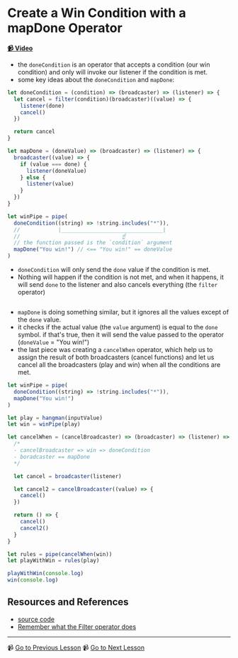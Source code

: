 # Create a Win Condition with a mapDone Operator

**[📹 Video](https://egghead.io/lessons/egghead-create-a-win-condition-with-a-mapdone-operator)**

- the `doneCondition` is an operator that accepts a condition (our win condition) and only will invoke our listener if the condition is met.
- some key ideas about the `doneCondition` and `mapDone`:

```javascript
let doneCondition = (condition) => (broadcaster) => (listener) => {
  let cancel = filter(condition)(broadcaster)((value) => {
    listener(done)
    cancel()
  })

  return cancel
}

let mapDone = (doneValue) => (broadcaster) => (listener) => {
  broadcaster((value) => {
    if (value === done) {
      listener(doneValue)
    } else {
      listener(value)
    }
  })
}

let winPipe = pipe(
  doneCondition((string) => !string.includes("*")),
  //            |________________________________|
  //                                ☝️
  // the function passed is the `condition` argument
  mapDone("You win!") // <== "You win!" == doneValue
)
```

- `doneCondition` will only send the `done` value if the condition is met.
- Nothing will happen if the condition is not met, and when it happens, it will send `done` to the listener and also cancels everything (the `filter` operator)

```javascript

```

- `mapDone` is doing something similar, but it ignores all the values except of the `done` value.
- it checks if the actual value (the `value` argument) is equal to the `done` symbol. if that's true, then it will send the value passed to the operator (`doneValue` = "You win!")
- the last piece was creating a `cancelWhen` operator, which help us to assign the result of both broadcasters (cancel functions) and let us cancel all the broadcasters (play and win) when all the conditions are met.

```javascript
let winPipe = pipe(
  doneCondition((string) => !string.includes("*")),
  mapDone("You win!")
)

let play = hangman(inputValue)
let win = winPipe(play)

let cancelWhen = (cancelBroadcaster) => (broadcaster) => (listener) => {
  /*
  - cancelBroadcaster => win => doneCondition
  - boradcaster == mapDone
  */

  let cancel = broadcaster(listener)

  let cancel2 = cancelBroadcaster((value) => {
    cancel()
  })

  return () => {
    cancel()
    cancel2()
  }
}

let rules = pipe(cancelWhen(win))
let playWithWin = rules(play)

playWithWin(console.log)
win(console.log)
```

## Resources and References

- [source code](https://github.com/johnlindquist/crafting-functions/blob/hangman-win/src/index.js)
- [Remember what the Filter operator does](https://egghead.io/lessons/egghead-prevent-certain-values-with-a-filter-operator)

---

📹 [Go to Previous Lesson](https://egghead.io/lessons/egghead-building-a-word-matching-game-by-composing-callbacks)
📹 [Go to Next Lesson](https://egghead.io/lessons/egghead-repeat-a-broadcaster-that-is-done)
